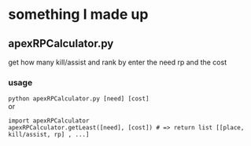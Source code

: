 # something I made up

## apexRPCalculator.py
get how many kill/assist and rank by enter the need rp and the cost
  
### usage
`python apexRPCalculator.py [need] [cost]`  
or  
```
import apexRPCalculator  
apexRPCalculator.getLeast([need], [cost]) # => return list [[place, kill/assist, rp] , ...]  

